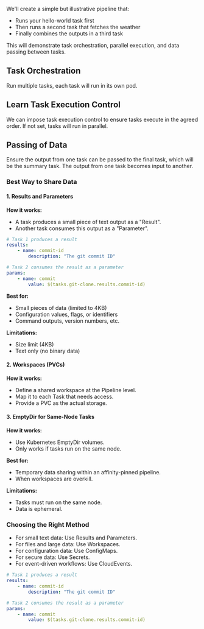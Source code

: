 We'll create a simple but illustrative pipeline that:

- Runs your hello-world task first
- Then runs a second task that fetches the weather
- Finally combines the outputs in a third task

This will demonstrate task orchestration, parallel execution, and data passing between tasks.

## Task Orchestration
Run multiple tasks, each task will run in its own pod.

## Learn Task Execution Control
We can impose task execution control to ensure tasks execute in the agreed order. If not set, tasks will run in parallel.

## Passing of Data
Ensure the output from one task can be passed to the final task, which will be the summary task. The output from one task becomes input to another.

### Best Way to Share Data

#### 1. Results and Parameters
**How it works:**

- A task produces a small piece of text output as a "Result".
- Another task consumes this output as a "Parameter".

```yaml
# Task 1 produces a result
results:
    - name: commit-id
        description: "The git commit ID"

# Task 2 consumes the result as a parameter
params:
    - name: commit
        value: $(tasks.git-clone.results.commit-id)
```

**Best for:**

- Small pieces of data (limited to 4KB)
- Configuration values, flags, or identifiers
- Command outputs, version numbers, etc.

**Limitations:**

- Size limit (4KB)
- Text only (no binary data)

#### 2. Workspaces (PVCs)
**How it works:**

- Define a shared workspace at the Pipeline level.
- Map it to each Task that needs access.
- Provide a PVC as the actual storage.

#### 3. EmptyDir for Same-Node Tasks
**How it works:**

- Use Kubernetes EmptyDir volumes.
- Only works if tasks run on the same node.

**Best for:**

- Temporary data sharing within an affinity-pinned pipeline.
- When workspaces are overkill.

**Limitations:**

- Tasks must run on the same node.
- Data is ephemeral.

### Choosing the Right Method

- For small text data: Use Results and Parameters.
- For files and large data: Use Workspaces.
- For configuration data: Use ConfigMaps.
- For secure data: Use Secrets.
- For event-driven workflows: Use CloudEvents.


```yaml
# Task 1 produces a result
results:
    - name: commit-id
        description: "The git commit ID"

# Task 2 consumes the result as a parameter
params:
    - name: commit
        value: $(tasks.git-clone.results.commit-id)

